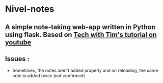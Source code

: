 # **Nivel-notes**

## A simple note-taking web-app written in Python using flask. Based on [Tech with Tim's tutorial on youtube](https://www.youtube.com/watch?v=dam0GPOAvVI)


## Issues :
* Sometimes, the notes aren't added properly and on reloading, the same note is added twice (not confirmed)
